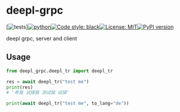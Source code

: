# deepl-grpc
[![tests](https://github.com/ffreemt/deepl-grpc/actions/workflows/routine-tests.yml/badge.svg)][![python](https://img.shields.io/static/v1?label=python+&message=3.7%2B&color=blue)](https://img.shields.io/static/v1?label=python+&message=3.7%2B&color=blue)[![Code style: black](https://img.shields.io/badge/code%20style-black-000000.svg)](https://github.com/psf/black)[![License: MIT](https://img.shields.io/badge/License-MIT-yellow.svg)](https://opensource.org/licenses/MIT)[![PyPI version](https://badge.fury.io/py/deepl-grpc.svg)](https://badge.fury.io/py/deepl-grpc)

deepl grpc, server and client

## Usage

```python
from deepl_grpc.deepl_tr import deepl_tr

res = await deepl_tr("test me")
print(res)
# '考我 试探我 测试我 试探'

print(await deepl_tr("test me", to_lang="de"))